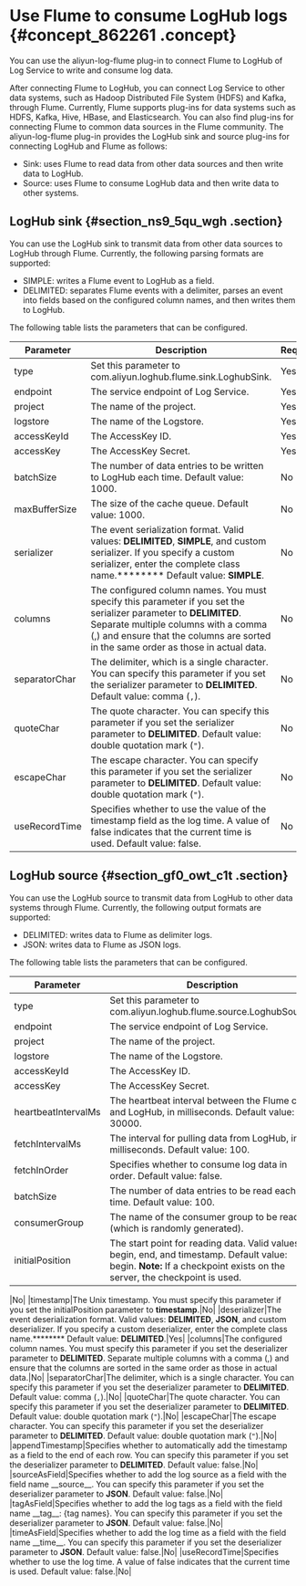 # Use Flume to consume LogHub logs {#concept_862261 .concept}

You can use the aliyun-log-flume plug-in to connect Flume to LogHub of Log Service to write and consume log data.

After connecting Flume to LogHub, you can connect Log Service to other data systems, such as Hadoop Distributed File System \(HDFS\) and Kafka, through Flume. Currently, Flume supports plug-ins for data systems such as HDFS, Kafka, Hive, HBase, and Elasticsearch. You can also find plug-ins for connecting Flume to common data sources in the Flume community. The aliyun-log-flume plug-in provides the LogHub sink and source plug-ins for connecting LogHub and Flume as follows:

-   Sink: uses Flume to read data from other data sources and then write data to LogHub.
-   Source: uses Flume to consume LogHub data and then write data to other systems.

## LogHub sink {#section_ns9_5qu_wgh .section}

You can use the LogHub sink to transmit data from other data sources to LogHub through Flume. Currently, the following parsing formats are supported:

-   SIMPLE: writes a Flume event to LogHub as a field.
-   DELIMITED: separates Flume events with a delimiter, parses an event into fields based on the configured column names, and then writes them to LogHub.

The following table lists the parameters that can be configured.

|Parameter|Description|Required|
|---------|-----------|--------|
|type|Set this parameter to com.aliyun.loghub.flume.sink.LoghubSink.|Yes|
|endpoint|The service endpoint of Log Service.|Yes|
|project|The name of the project.|Yes|
|logstore|The name of the Logstore.|Yes|
|accessKeyId|The AccessKey ID.|Yes|
|accessKey|The AccessKey Secret.|Yes|
|batchSize|The number of data entries to be written to LogHub each time. Default value: 1000.|No|
|maxBufferSize|The size of the cache queue. Default value: 1000.|No|
|serializer|The event serialization format. Valid values: **DELIMITED**, **SIMPLE**, and custom serializer. If you specify a custom serializer, enter the complete class name.******** Default value: **SIMPLE**.|No|
|columns|The configured column names. You must specify this parameter if you set the serializer parameter to **DELIMITED**. Separate multiple columns with a comma \(,\) and ensure that the columns are sorted in the same order as those in actual data.|No|
|separatorChar|The delimiter, which is a single character. You can specify this parameter if you set the serializer parameter to **DELIMITED**. Default value: comma \(`,`\).|No|
|quoteChar|The quote character. You can specify this parameter if you set the serializer parameter to **DELIMITED**. Default value: double quotation mark \(`"`\).|No|
|escapeChar|The escape character. You can specify this parameter if you set the serializer parameter to **DELIMITED**. Default value: double quotation mark \(`"`\).|No|
|useRecordTime|Specifies whether to use the value of the timestamp field as the log time. A value of false indicates that the current time is used. Default value: false.|No|

## LogHub source {#section_gf0_owt_c1t .section}

You can use the LogHub source to transmit data from LogHub to other data systems through Flume. Currently, the following output formats are supported:

-   DELIMITED: writes data to Flume as delimiter logs.
-   JSON: writes data to Flume as JSON logs.

The following table lists the parameters that can be configured.

|Parameter|Description|Required|
|---------|-----------|--------|
|type|Set this parameter to com.aliyun.loghub.flume.source.LoghubSource.|Yes|
|endpoint|The service endpoint of Log Service.|Yes|
|project|The name of the project.|Yes|
|logstore|The name of the Logstore.|Yes|
|accessKeyId|The AccessKey ID.|Yes|
|accessKey|The AccessKey Secret.|Yes|
|heartbeatIntervalMs|The heartbeat interval between the Flume client and LogHub, in milliseconds. Default value: 30000.|No|
|fetchIntervalMs|The interval for pulling data from LogHub, in milliseconds. Default value: 100.|No|
|fetchInOrder|Specifies whether to consume log data in order. Default value: false.|No|
|batchSize|The number of data entries to be read each time. Default value: 100.|No|
|consumerGroup|The name of the consumer group to be read \(which is randomly generated\).|No|
|initialPosition|The start point for reading data. Valid values: begin, end, and timestamp. Default value: begin. **Note:** If a checkpoint exists on the server, the checkpoint is used.

 |No|
|timestamp|The Unix timestamp. You must specify this parameter if you set the initialPosition parameter to **timestamp**.|No|
|deserializer|The event deserialization format. Valid values: **DELIMITED**, **JSON**, and custom deserializer. If you specify a custom deserializer, enter the complete class name.******** Default value: **DELIMITED**.|Yes|
|columns|The configured column names. You must specify this parameter if you set the deserializer parameter to **DELIMITED**. Separate multiple columns with a comma \(,\) and ensure that the columns are sorted in the same order as those in actual data.|No|
|separatorChar|The delimiter, which is a single character. You can specify this parameter if you set the deserializer parameter to **DELIMITED**. Default value: comma \(`,`\).|No|
|quoteChar|The quote character. You can specify this parameter if you set the deserializer parameter to **DELIMITED**. Default value: double quotation mark \(`"`\).|No|
|escapeChar|The escape character. You can specify this parameter if you set the deserializer parameter to **DELIMITED**. Default value: double quotation mark \(`"`\).|No|
|appendTimestamp|Specifies whether to automatically add the timestamp as a field to the end of each row. You can specify this parameter if you set the deserializer parameter to **DELIMITED**. Default value: false.|No|
|sourceAsField|Specifies whether to add the log source as a field with the field name \_\_source\_\_. You can specify this parameter if you set the deserializer parameter to **JSON**. Default value: false.|No|
|tagAsField|Specifies whether to add the log tags as a field with the field name \_\_tag\_\_: \{tag names\}. You can specify this parameter if you set the deserializer parameter to **JSON**. Default value: false.|No|
|timeAsField|Specifies whether to add the log time as a field with the field name \_\_time\_\_. You can specify this parameter if you set the deserializer parameter to **JSON**. Default value: false.|No|
|useRecordTime|Specifies whether to use the log time. A value of false indicates that the current time is used. Default value: false.|No|

